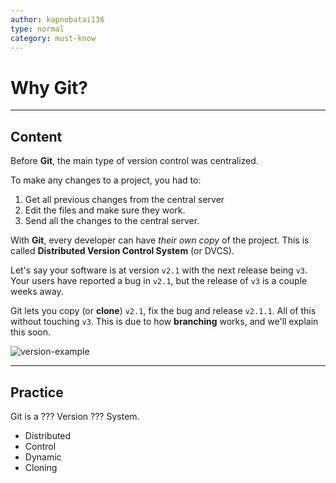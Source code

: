 ```yaml
---
author: kapnobatai136
type: normal
category: must-know
---
```


# Why Git?


---

## Content

Before **Git**, the main type of version control was centralized. 

To make any changes to a project, you had to:

1. Get all previous changes from the central server
2. Edit the files and make sure they work.
3. Send all the changes to the central server.

With **Git**, every developer can have *their own copy* of the project. This is called **Distributed Version Control System** (or DVCS).

Let's say your software is at version `v2.1` with the next release being `v3`. Your users have reported a bug in `v2.1`, but the release of `v3` is a couple weeks away.

Git lets you copy (or **clone**) `v2.1`, fix the bug and release `v2.1.1`. All of this without touching `v3`. This is due to how **branching** works, and we'll explain this soon.

![version-example](https://img.enkipro.com/b0d41daf85cdbbdc89f64f6c0bcc86b1.png)


---

## Practice

Git is a ??? Version ??? System.

* Distributed
* Control
* Dynamic
* Cloning
